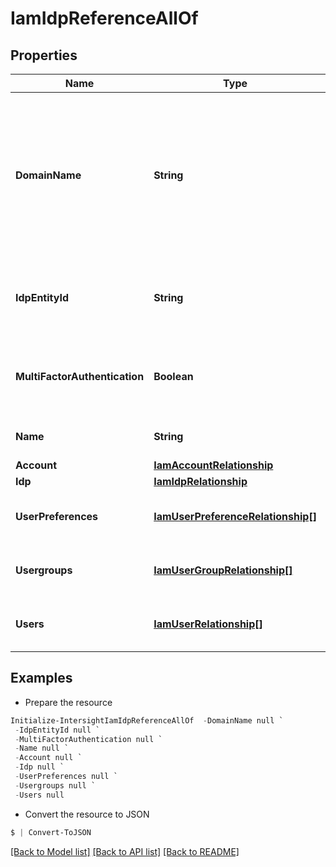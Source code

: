 # IamIdpReferenceAllOf
## Properties

Name | Type | Description | Notes
------------ | ------------- | ------------- | -------------
**DomainName** | **String** | The email domain name for this IdP of the user. When a user enters an email during login in the Intersight home page, the IdP is picked by matching this domain name with the email domain name for authentication. | [optional] [readonly] 
**IdpEntityId** | **String** | Entity ID of the IdP. In SAML, the entity ID uniquely identifies the IdP/Service Provider. | [optional] [readonly] 
**MultiFactorAuthentication** | **Boolean** | The flag represents if the second factor of authentication is required for Cisco IdP users. | [optional] 
**Name** | **String** | Cisco IdP reference in an account. | [optional] [readonly] 
**Account** | [**IamAccountRelationship**](IamAccountRelationship.md) |  | [optional] 
**Idp** | [**IamIdpRelationship**](IamIdpRelationship.md) |  | [optional] 
**UserPreferences** | [**IamUserPreferenceRelationship[]**](IamUserPreferenceRelationship.md) | An array of relationships to iamUserPreference resources. | [optional] [readonly] 
**Usergroups** | [**IamUserGroupRelationship[]**](IamUserGroupRelationship.md) | An array of relationships to iamUserGroup resources. | [optional] 
**Users** | [**IamUserRelationship[]**](IamUserRelationship.md) | An array of relationships to iamUser resources. | [optional] 

## Examples

- Prepare the resource
```powershell
Initialize-IntersightIamIdpReferenceAllOf  -DomainName null `
 -IdpEntityId null `
 -MultiFactorAuthentication null `
 -Name null `
 -Account null `
 -Idp null `
 -UserPreferences null `
 -Usergroups null `
 -Users null
```

- Convert the resource to JSON
```powershell
$ | Convert-ToJSON
```

[[Back to Model list]](../README.md#documentation-for-models) [[Back to API list]](../README.md#documentation-for-api-endpoints) [[Back to README]](../README.md)

